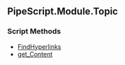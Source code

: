 ## PipeScript.Module.Topic


### Script Methods


* [FindHyperlinks](FindHyperlinks.md)
* [get_Content](get_Content.md)
